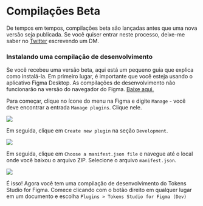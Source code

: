 # Compilações Beta

De tempos em tempos, compilações beta são lançadas antes que uma nova versão seja publicada. Se você quiser entrar neste processo, deixe-me saber no [Twitter](https://twitter.com/six7) escrevendo um DM.

### Instalando uma compilação de desenvolvimento

Se você recebeu uma versão beta, aqui está um pequeno guia que explica como instalá-la. Em primeiro lugar, é importante que você esteja usando o aplicativo Figma Desktop. As compilações de desenvolvimento não funcionarão na versão do navegador do Figma. [Baixe aqui.](Https://www.figma.com/downloads/)

Para começar, clique no ícone do menu na Figma e digite `Manage` - você deve encontrar a entrada `Manage plugins`. Clique nele.

![](/manage-plugins.jpg)

Em seguida, clique em `Create new plugin` na seção `Development`.

![](/create-new-plugin.jpg)

Em seguida, clique em `Choose a manifest.json file` e navegue até o local onde você baixou o arquivo ZIP. Selecione o arquivo `manifest.json`.

![](/choose-manifest.jpg)

É isso! Agora você tem uma compilação de desenvolvimento do Tokens Studio for Figma. Comece clicando com o botão direito em qualquer lugar em um documento e escolha `Plugins > Tokens Studio for Figma (Dev)`
